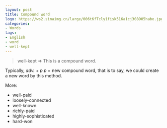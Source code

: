 ```yaml
---
layout: post
title: Compound word
logo: https://ws2.sinaimg.cn/large/006tKfTcly1fisk516a1cj308905habo.jpg
categories:
- Words
tags:
- English
- word
- well-kept
---
```


> well-kept => This is a compound word.  

Typically, *adv.* + *p.p* = new compound word, that is to say, we could create a new word by this method.  

More:  

- well-paid
- loosely-connected
- well-known
- richly-paid
- highly-sophisticated
- hard-won
